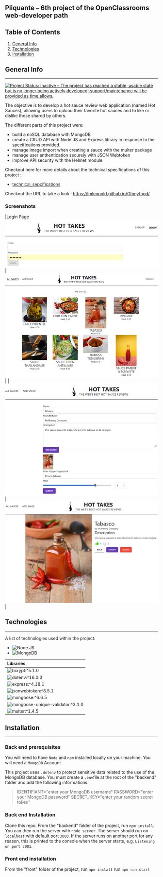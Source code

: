 ## Piiquante – 6th project of the OpenClassrooms web-developer path
## Table of Contents
1. [General Info](#general-info)
2. [Technologies](#technologies)
3. [Installation](#installation)
## General Info
***
[![Project Status: Inactive – The project has reached a stable, usable state but is no longer being actively developed; support/maintenance will be provided as time allows.](https://www.repostatus.org/badges/latest/inactive.svg)](https://www.repostatus.org/#inactive)

The objective is to develop a hot sauce review web application (named Hot Sauces), allowing users to upload their favorite hot sauces and to like or dislike those shared by others.

The different parts of this project were:
* build a noSQL database with MongoDB
* create a CRUD API with Node.JS and Express library in response to the specifications provided.
* manage image import when creating a sauce with the multer package
* manage user anthentication securely with JSON Webtoken
* improve API security with the Helmet module

Checkout here for more details about the technical specifications of this project :
* [technical_sepcifications]( Requirements_DW_P6.pdf)

Checkout the URL to take a look : https://lmleopold.github.io/Ohmyfood/
### Screenshots
|Login Page![Log in Page](login.png)|![Home Page]( Page_acceuil.png)|
|![Create / modify a sauce](Add_Sauce.png)|![Like/dislike a sauce]( Like_Sauce.png)|
## Technologies
***
A list of technologies used within the project:
* ![Node.JS](https://nodejs.org/)
* ![MongoDB](https://www.mongodb.com/)

|Libraries                                    |
|:--------------------------------------------|
|![bcrypt:^5.1.0](https://www.bcrypt.fr/)     |
|![dotenv:^16.0.3](https://www.npmjs.com/package/dotenv)|
|![express:^4.18.1](https://expressjs.com/)   |
|![jsonwebtoken:^8.5.1]( https://jwt.io/)     |
|![mongoose:^6.6.5]( https://mongoosejs.com/) |
|![mongoose-unique-validator:^3.1.0](https://www.npmjs.com/package/mongoose-unique-validator)|
|![multer:^1.4.5]( https://www.npmjs.com/package/multer)|

## Installation
***
### Back end prerequisites

You will need to have `Node` and `npm` installed locally on your machine. 
You will need a `MongoDB` Account

This project uses `.dotenv` to protect sensitive data related to the use of the MongoDB database. You must create a `.env`file at the root of the "backend" folder and add the following informations:
>IDENTIFIANT="enter your MongoDB username"
>PASSWORD="enter your MongoDB password"
>SECRET_KEY="enter your random secret token"

### Back end Installation ###

Clone this repo. From the "backend" folder of the project, run `npm install`. You can then run the server with `node server`. 
The server should run on `localhost` with default port `3000`. If the
server runs on another port for any reason, this is printed to the
console when the server starts, e.g. `Listening on port 3001`.

### Front end installation ###
From the "front" folder of the project, run `npm install`
run `npm run start`